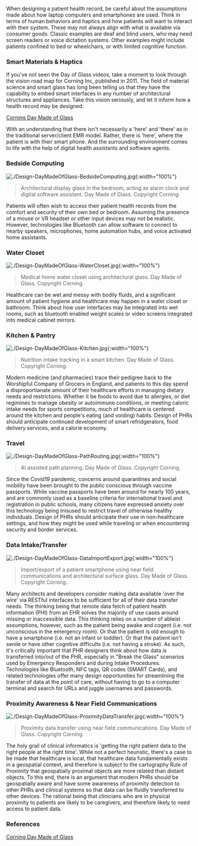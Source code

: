 When designing a patient health record, be careful about the assumptions made about how laptop computers and smartphones are used.  Think in terms of human behaviors and haptics and how patients will want to interact with their system.  These may not always align with what is available via consumer goods.  Classic examples are deaf and blind users, who may need screen readers or voice dictation systems.  Other examples might include patients confined to bed or wheelchairs, or with limited cognitive function.  


### Smart Materials & Haptics

If you've not seen the Day of Glass videos, take a moment to look through the vision road map for Corning Inc, published in 2011.  The field of material science and smart glass has long been telling us that they have the capability to embed smart interfaces in any number of architectural structures and appliances.  Take this vision seriously, and let it inform how a health record may be designed.  

[Corning Day Made of Glass](https://www.youtube.com/watch?v=6Cf7IL_eZ38)      

With an understanding that there isn't necessarily a 'here' and 'there' as in the traditional server/client EMR model.  Rather, there is 'here', where the patient is with their smart phone.  And the surrounding environment comes to life with the help of digital health assistants and software agents.

### Bedside Computing
![./Design-DayMadeOfGlass-BedsideComputing.jpg](./Design-DayMadeOfGlass-BedsideComputing.jpg){:width="100%"}
> Architectural display glass in the bedroom, acting as alarm clock and digital software assistant.   Day Made of Glass.  Copyright Corning.

Patients will often wish to access their patient health records from the comfort and security of their own bed or bedroom.  Assuming the presence of a mouse or VR headset or other input devices may not be realistic.  However, technologies like Bluetooth can allow software to connect to nearby speakers, microphones, home automation hubs, and voice activated home assistants.  


### Water Closet
![./Design-DayMadeOfGlass-WaterCloset.jpg](./Design-DayMadeOfGlass-WaterCloset.jpg){:width="100%"}
> Medical home water closet using architectural glass.   Day Made of Glass.  Copyright Corning.

Healthcare can be wet and messy with bodily fluids, and a significant amount of patient hygiene and healthcare may happen in a water closet or bathroom.  Think about how user interfaces may be integrated into wet rooms, such as bluetooth enabled weight scales or video screens integrated into medical cabinet mirrors.  


### Kitchen & Pantry
![./Design-DayMadeOfGlass-Kitchen.jpg](./Design-DayMadeOfGlass-Kitchen.jpg){:width="100%"}
> Nutrition intake tracking in a smart kitchen.  Day Made of Glass.  Copyright Corning.

Modern medicine (and pharmacies) trace their pedigree back to the Worshipful Company of Grocers in England, and patients to this day spend a disproportianate amount of their healthcare efforts in managing dietary needs and restrictions.  Whether it be foods to avoid due to allergies, or diet regimines to manage obesity or autoimmune conditions, or meeting caloric intake needs for sports competitions, much of healthcare is centered around the kitchen and people's eating (and voiding) habits.  Design of PHRs should anticipate continued development of smart refridgerators, food delivery services, and a calorie economy.

### Travel
![./Design-DayMadeOfGlass-PathRouting.jpg](./Design-DayMadeOfGlass-PathRouting.jpg){:width="100%"}
> AI assisted path planning.   Day Made of Glass.  Copyright Corning.

Since the Covid19 pandemic, concerns around quarantines and social mobility have been brought to the public conscious through vaccine passports.  While vaccine passports have been around for nearly 100 years, and are commonly used as a baseline criteria for international travel and registration in public schools, many citizens have expressed anxiety over this technology being misused to restrict travel of otherwise healthy individuals.  Design of PHRs should anticipate their use in non-healthcare settings, and how they might be used while traveling or when encountering security and border services.  

### Data Intake/Transfer
![./Design-DayMadeOfGlass-DataImportExport.jpg](./Design-DayMadeOfGlass-DataImportExport.jpg){:width="100%"}
> Import/export of a patient smartphone using near field communications and architectural surface glass.  Day Made of Glass.  Copyright Corning.

 Many architects and developers consider making data available 'over the wire' via RESTful interfaces to be sufficient for all of their data transfer needs.  The thinking being that remote data fetch of patient health information (PHI) from an EHR solves the majority of use cases around missing or inaccessible data.  This thinking relies on a number of ableist assumptions, however, such as the patient being awake and cogent (i.e. not unconscious in the emergency room).  Or that the patient is old enough to have a smartphone (i.e. not an infant or toddler).  Or that the patient isn't senile or have other cognitive difficults (i.e. not having a stroke).  As such, it's critically important that PHR designers think about how data is transferred into/out of the PHR, especially in "Break the Glass" scenarios used by Emergency Responders and during Intake Procedures.  Technologies like Bluetooth, NFC tags, QR codes (SMART Cards), and related technologies offer many design opportunities for streamlining the transfer of data at the point of care, without having to go to a computer terminal and search for URLs and juggle usernames and passwords.  

### Proximity Awareness & Near Field Communications
![./Design-DayMadeOfGlass-ProximityDataTransfer.jpg](./Design-DayMadeOfGlass-ProximityDataTransfer.jpg){:width="100%"}
> Proximity data transfer using near field communications.   Day Made of Glass.  Copyright Corning.

The holy grail of clinical informatics is 'getting the right patient data to the right people at the right time'.  While not a perfect heuristic, there's a case to be made that healthcare is local, that healthcare data fundamentally exists in a geospatial context, and therefore is subject to the cartography Rule of Proximity that geospatially proximal objects are more related than distant objects.  To this end, there is an argument that modern PHRs should be geospatially aware and have some awareness of proximity detection to other PHRs and clinical systems so that data can be fluidly transferred to other devices.  The rational being that clinicians who are in physical proximity to patients are  likely to be caregivers, and therefore likely to need access to patient data.  

### References  

[Corning Day Made of Glass](https://www.youtube.com/watch?v=6Cf7IL_eZ38)      

